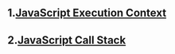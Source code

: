 ## 1.[JavaScript Execution Context](https://www.javascripttutorial.net/javascript-execution-context/)
## 2.[JavaScript Call Stack](https://www.javascripttutorial.net/javascript-call-stack/)
